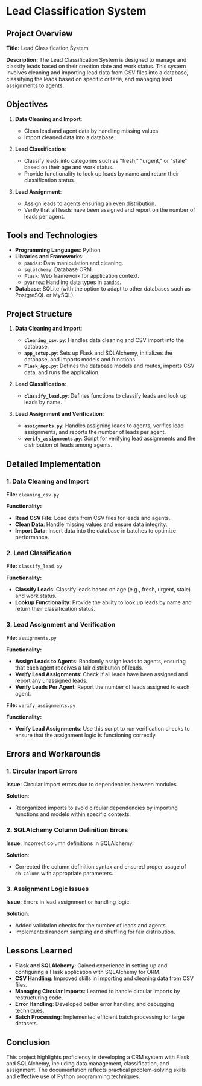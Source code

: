 # Lead Classification System

## Project Overview

**Title:** Lead Classification System

**Description:** The Lead Classification System is designed to manage and classify leads based on their creation date and work status. This system involves cleaning and importing lead data from CSV files into a database, classifying the leads based on specific criteria, and managing lead assignments to agents.

## Objectives

1. **Data Cleaning and Import**: 
   - Clean lead and agent data by handling missing values.
   - Import cleaned data into a database.

2. **Lead Classification**:
   - Classify leads into categories such as "fresh," "urgent," or "stale" based on their age and work status.
   - Provide functionality to look up leads by name and return their classification status.

3. **Lead Assignment**:
   - Assign leads to agents ensuring an even distribution.
   - Verify that all leads have been assigned and report on the number of leads per agent.

## Tools and Technologies

- **Programming Languages**: Python
- **Libraries and Frameworks**:
  - `pandas`: Data manipulation and cleaning.
  - `sqlalchemy`: Database ORM.
  - `Flask`: Web framework for application context.
  - `pyarrow`: Handling data types in `pandas`.
- **Database**: SQLite (with the option to adapt to other databases such as PostgreSQL or MySQL).

## Project Structure

1. **Data Cleaning and Import**:
   - **`cleaning_csv.py`**: Handles data cleaning and CSV import into the database.
   - **`app_setup.py`**: Sets up Flask and SQLAlchemy, initializes the database, and imports models and functions.
   - **`Flask_App.py`**: Defines the database models and routes, imports CSV data, and runs the application.

2. **Lead Classification**:
   - **`classify_lead.py`**: Defines functions to classify leads and look up leads by name.

3. **Lead Assignment and Verification**:
   - **`assignments.py`**: Handles assigning leads to agents, verifies lead assignments, and reports the number of leads per agent.
   - **`verify_assignments.py`**: Script for verifying lead assignments and the distribution of leads among agents.

## Detailed Implementation

### 1. Data Cleaning and Import

**File:** `cleaning_csv.py`

**Functionality:**
- **Read CSV File**: Load data from CSV files for leads and agents.
- **Clean Data**: Handle missing values and ensure data integrity.
- **Import Data**: Insert data into the database in batches to optimize performance.

### 2. Lead Classification

**File:** `classify_lead.py`

**Functionality:**
- **Classify Leads**: Classify leads based on age (e.g., fresh, urgent, stale) and work status.
- **Lookup Functionality**: Provide the ability to look up leads by name and return their classification status.

### 3. Lead Assignment and Verification

**File:** `assignments.py`

**Functionality:**
- **Assign Leads to Agents**: Randomly assign leads to agents, ensuring that each agent receives a fair distribution of leads.
- **Verify Lead Assignments**: Check if all leads have been assigned and report any unassigned leads.
- **Verify Leads Per Agent**: Report the number of leads assigned to each agent.

**File:** `verify_assignments.py`

**Functionality:**
- **Verify Lead Assignments**: Use this script to run verification checks to ensure that the assignment logic is functioning correctly.

## Errors and Workarounds

### 1. Circular Import Errors

**Issue**:
Circular import errors due to dependencies between modules.

**Solution**:
- Reorganized imports to avoid circular dependencies by importing functions and models within specific contexts.

### 2. SQLAlchemy Column Definition Errors

**Issue**:
Incorrect column definitions in SQLAlchemy.

**Solution**:
- Corrected the column definition syntax and ensured proper usage of `db.Column` with appropriate parameters.

### 3. Assignment Logic Issues

**Issue**:
Errors in lead assignment or handling logic.

**Solution**:
- Added validation checks for the number of leads and agents.
- Implemented random sampling and shuffling for fair distribution.

## Lessons Learned

- **Flask and SQLAlchemy**: Gained experience in setting up and configuring a Flask application with SQLAlchemy for ORM.
- **CSV Handling**: Improved skills in importing and cleaning data from CSV files.
- **Managing Circular Imports**: Learned to handle circular imports by restructuring code.
- **Error Handling**: Developed better error handling and debugging techniques.
- **Batch Processing**: Implemented efficient batch processing for large datasets.

## Conclusion

This project highlights proficiency in developing a CRM system with Flask and SQLAlchemy, including data management, classification, and assignment. The documentation reflects practical problem-solving skills and effective use of Python programming techniques.
